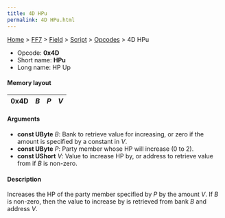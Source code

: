 ```yaml
---
title: 4D HPu
permalink: 4D HPu.html
---
```


[Home](../../../../Main%20Page.md) > [FF7](../../../../FF7.md) > [Field](../../../Field.md) > [Script](../../Script.md) > [Opcodes](../Opcodes.md) > 4D HPu

-   Opcode: **0x4D**
-   Short name: **HPu**
-   Long name: HP Up

#### Memory layout

| 0x4D | *B* | *P* | *V* |
|------|-----|-----|-----|

#### Arguments

-   **const UByte** *B*: Bank to retrieve value for increasing, or zero
    if the amount is specified by a constant in *V*.
-   **const UByte** *P*: Party member whose HP will increase (0 to 2).
-   **const UShort** *V*: Value to increase HP by, or address to
    retrieve value from if *B* is non-zero.

#### Description

Increases the HP of the party member specified by *P* by the amount *V*.
If *B* is non-zero, then the value to increase by is retrieved from bank
*B* and address *V*.
